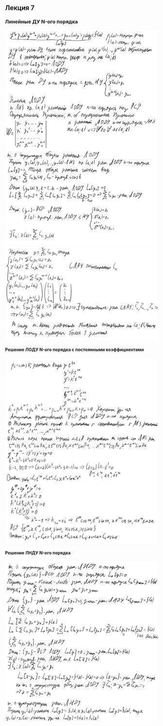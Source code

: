 ## Лекция 7

### Линейные ДУ N-ого порядка

<img src=source-figures/lect7-1.png>
<img src=source-figures/lect7-2.png>

#### Решение ЛОДУ N-ого порядка с постоянными коэффициентами

<img src=source-figures/lect7-3.png>
<img src=source-figures/lect7-4.png>

#### Решение ЛНДУ N-ого порядка

<img src=source-figures/lect7-5.png>
